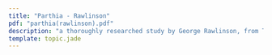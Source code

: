 ```yaml
---
title: "Parthia - Rawlinson"
pdf: "parthia(rawlinson).pdf"
description: "a thoroughly researched study by George Rawlinson, from The Seven Great Monarchies of the Ancient Eastern World."
template: topic.jade
---
```

